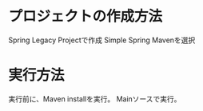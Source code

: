 # プロジェクトの作成方法
Spring Legacy Projectで作成
Simple Spring Mavenを選択

# 実行方法	
実行前に、Maven installを実行。
Mainソースで実行。